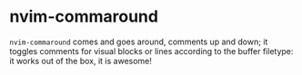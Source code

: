 # nvim-commaround
`nvim-commaround` comes and goes around, comments up and down; it toggles comments for visual blocks or lines according to the buffer filetype: it works out of the box, it is awesome!
